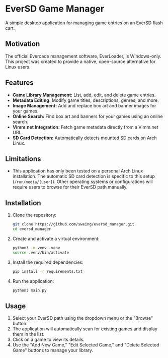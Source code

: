 # EverSD Game Manager

A simple desktop application for managing game entries on an EverSD flash cart.

## Motivation

The official Evercade management software, EverLoader, is Windows-only. This project was created to provide a native, open-source alternative for Linux users.

## Features

*   **Game Library Management:** List, add, edit, and delete game entries.
*   **Metadata Editing:** Modify game titles, descriptions, genres, and more.
*   **Image Management:** Add and replace box art and banner images for your games.
*   **Online Search:** Find box art and banners for your games using an online search.
*   **Vimm.net Integration:** Fetch game metadata directly from a Vimm.net URL.
*   **SD Card Detection:** Automatically detects mounted SD cards on Arch Linux.

## Limitations

*   This application has only been tested on a personal Arch Linux installation. The automatic SD card detection is specific to this setup (`/run/media/[user]`). Other operating systems or configurations will require users to browse for their EverSD path manually.

## Installation

1.  Clone the repository:
    ```bash
    git clone https://github.com/sweing/eversd_manager.git
    cd eversd_manager
    ```
2.  Create and activate a virtual environment:
    ```bash
    python3 -m venv .venv
    source .venv/bin/activate
    ```
3.  Install the required dependencies:
    ```bash
    pip install -r requirements.txt
    ```
4.  Run the application:
    ```bash
    python3 main.py
    ```

## Usage

1.  Select your EverSD path using the dropdown menu or the "Browse" button.
2.  The application will automatically scan for existing games and display them in the list.
3.  Click on a game to view its details.
4.  Use the "Add New Game," "Edit Selected Game," and "Delete Selected Game" buttons to manage your library.